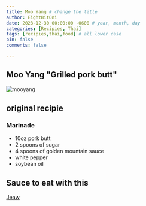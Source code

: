 ```yaml
---
title: Moo Yang # change the title
author: EightBitOni
date: 2023-12-30 00:00:00 -0600 # year, month, day
categories: [Recipies, Thai]
tags: [recipies,thai,food] # all lower case
pin: false
comments: false

---
```



## Moo Yang "Grilled pork butt"

![mooyang](<../../../assets/images/Pasted image 20220712023802.png>)

## original recipie

### Marinade

- 10oz pork butt
- 2 spoons of sugar
- 4 spoons of golden mountain sauce
- white pepper 
- soybean oil


## Sauce to eat with this 

[Jeaw](2023-13-23-Jeaw.md)